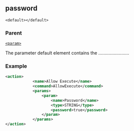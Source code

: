 ## password

`<default></default>`


### Parent

[`<param>`][1]


The parameter default element contains the ……………………


### Example

```xml
<action>
			<name>Allow Execute</name>
			<command>AllowExecute</command>
			<params>
				<param>
					<name>Password</name>
					<type>STRING</type>
					<password>true</password>
				</param>
			</params>
</action>
```








[1]:	https://verbose-telegram-5004f902.pages.github.io/#actions-xml-param
